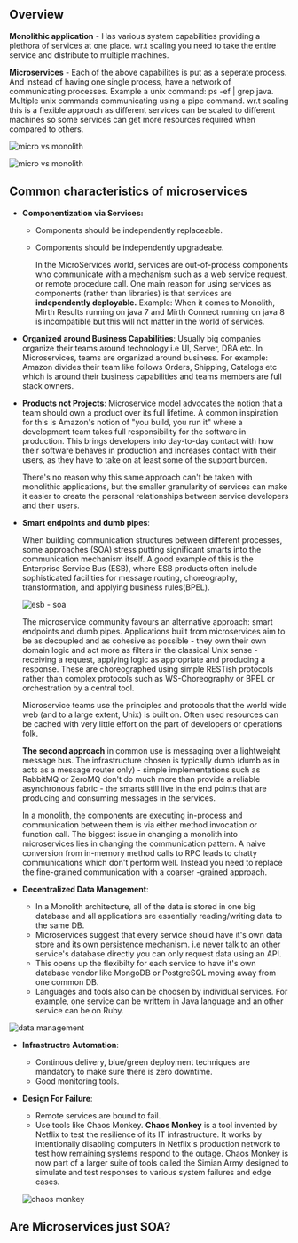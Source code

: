 ## Overview

**Monolithic application** - Has various system capabilities providing a plethora of services at one place. wr.t scaling you need to take the entire service and distribute to multiple machines.

**Microservices** - Each of the above capabilites is put as a seperate process. And instead of having one single process, have a network of communicating processes. Example a unix command: ps -ef | grep java. Multiple unix commands communicating using a pipe command. wr.t scaling this is a flexible approach as different services can be scaled to different machines so some services can get more resources required when compared to others.

![micro vs monolith](https://user-images.githubusercontent.com/6800366/38226207-ff181b00-3715-11e8-9c95-62888cc6bfaa.PNG)


![micro vs monolith](https://user-images.githubusercontent.com/6800366/38198456-8e38812e-36aa-11e8-9924-7fd3b5b93490.PNG)


## Common characteristics of microservices

* **Componentization via Services:** 
    * Components should be independently replaceable.
    * Components should be independently upgradeabe.
    
      In the MicroServices world, services are out-of-process components who communicate with a mechanism such as a web service request, or remote procedure call. One main reason for using services as components (rather than libraries) is that services are **independently deployable.** Example: When it comes to Monolith, Mirth Results running on java 7 and Mirth Connect running on java 8 is incompatible but this will not matter in the world of services.
      
* **Organized around Business Capabilities**:
Usually big companies organize their teams around technology i.e UI, Server, DBA etc. In Microservices, teams are organized around business. For example: Amazon divides their team like follows Orders, Shipping, Catalogs etc which is around their business capabilities and teams members are full stack owners.  

* **Products not Projects**: Microservice model advocates the notion that a team should own a product over its full lifetime. A common inspiration for this is Amazon's notion of "you build, you run it" where a development team takes full responsibility for the software in production. This brings developers into day-to-day contact with how their software behaves in production and increases contact with their users, as they have to take on at least some of the support burden.

    There's no reason why this same approach can't be taken with monolithic applications, but the smaller granularity of services can make it easier to create the personal relationships between service developers and their users.
    
* **Smart endpoints and dumb pipes**: 

    When building communication structures between different processes, some approaches (SOA) stress putting significant smarts into the communication mechanism itself. A good example of this is the Enterprise Service Bus (ESB), where ESB products often include sophisticated facilities for message routing, choreography, transformation, and applying business rules(BPEL).
    
    ![esb - soa](https://user-images.githubusercontent.com/6800366/38227304-328f12e0-371b-11e8-815f-8580d50035c2.PNG)

    The microservice community favours an alternative approach: smart endpoints and dumb pipes. Applications built from microservices aim to be as decoupled and as cohesive as possible - they own their own domain logic and act more as filters in the classical Unix sense - receiving a request, applying logic as appropriate and producing a response. These are choreographed using simple RESTish protocols rather than complex protocols such as WS-Choreography or BPEL or orchestration by a central tool.

    Microservice teams use the principles and protocols that the world wide web (and to a large extent, Unix) is built on. Often used resources can be cached with very little effort on the part of developers or operations folk.

    **The second approach** in common use is messaging over a lightweight message bus. The infrastructure chosen is typically dumb (dumb as in acts as a message router only) - simple implementations such as RabbitMQ or ZeroMQ don't do much more than provide a reliable asynchronous fabric - the smarts still live in the end points that are producing and consuming messages in the services.

    In a monolith, the components are executing in-process and communication between them is via either method invocation or function call. The biggest issue in changing a monolith into microservices lies in changing the communication pattern. A naive conversion from in-memory method calls to RPC leads to chatty communications which don't perform well. Instead you need to replace the fine-grained communication with a coarser -grained approach.
    
* **Decentralized Data Management**:

   * In a Monolith architecture, all of the data is stored in one big database and all applications are essentially reading/writing data to the same DB. 
   * Microservices suggest that every service should have it's own data store and its own persistence mechanism. i.e never talk to an other service's database directly you can only request data using an API. 
   * This opens up the flexibilty for each service to have it's own database vendor like MongoDB or PostgreSQL moving away from one common DB.
   * Languages and tools also can be choosen by individual services. For example, one service can be writtem in Java language and an other service can be on Ruby.

![data management](https://user-images.githubusercontent.com/6800366/38227616-b3318d96-371c-11e8-90ff-9d21f5c9f243.PNG)


* **Infrastructre Automation**:
   * Continous delivery, blue/green deployment techniques are mandatory to make sure there is zero downtime.
   * Good monitoring tools.
   
* **Design For Failure**:
   * Remote services are bound to fail.
   * Use tools like Chaos Monkey. **Chaos Monkey** is a tool invented by Netflix to test the resilience of its IT infrastructure. It works by intentionally disabling computers in Netflix's production network to test how remaining systems respond to the outage. Chaos Monkey is now part of a larger suite of tools called the Simian Army designed to simulate and test responses to various system failures and edge cases.
   
   ![chaos monkey](https://user-images.githubusercontent.com/6800366/38235031-5db16762-373d-11e8-94f6-505a6d451e48.PNG)
   
## Are Microservices just SOA?   





